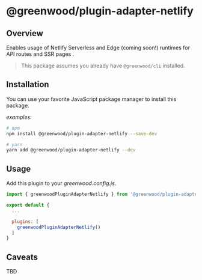 # @greenwood/plugin-adapter-netlify

## Overview
Enables usage of Netlify Serverless and Edge (coming soon!) runtimes for API routes and SSR pages .

> This package assumes you already have `@greenwood/cli` installed.

## Installation
You can use your favorite JavaScript package manager to install this package.

_examples:_
```bash
# npm
npm install @greenwood/plugin-adapter-netlify --save-dev

# yarn
yarn add @greenwood/plugin-adapter-netlify --dev
```

## Usage
Add this plugin to your _greenwood.config.js_.

```javascript
import { greenwoodPluginAdapterNetlify } from '@greenwood/plugin-adapter-netlify';

export default {
  ...

  plugins: [
    greenwoodPluginAdapterNetlify()
  ]
}
```

## Caveats

TBD